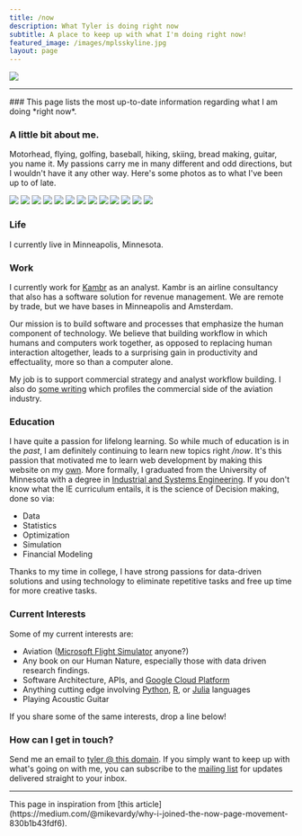 ```yaml
---
title: /now
description: What Tyler is doing right now
subtitle: A place to keep up with what I'm doing right now!
featured_image: /images/mplsskyline.jpg
layout: page
---
```

![](/images/mplsskyline.jpg)
<hr>
### This page lists the most up-to-date information regarding what I am doing *right now*.

### A little bit about me.
Motorhead, flying, golfing, baseball, hiking, skiing, bread making, guitar, you name it. My passions carry me in many different and odd directions,
but I wouldn't have it any other way. Here's some photos as to what I've been up to of late.

<div class="gallery" data-columns="3">
	<img src="/images/IMG_5469.JPG">
	<img src="/images/IMG_5470.JPG">
	<img src="/images/IMG_5471.JPG">
	<img src="/images/IMG_5472.JPG">
	<img src="/images/IMG_5473.JPG">
	<img src="/images/IMG_5474.JPG">
	<img src="/images/IMG_5475.JPG">
	<img src="/images/IMG_6023.JPG">
	<img src="/images/IMG_5477.JPG">
	<img src="/images/IMG_5478.JPG">
	<img src="/images/IMG_5480.JPG">
	<img src="/images/IMG_6009.JPG">
	<img src="/images/IMG_5482.JPG">
</div>

### Life

I currently live in Minneapolis, Minnesota.

### Work

I currently work for [Kambr](https://www.kambr.com/) as an analyst. Kambr is an airline consultancy that also has a software solution for revenue management. We are remote by trade, but we have bases in Minneapolis and Amsterdam.

Our mission is to build software and processes that emphasize the human component of technology. We believe that building workflow in which humans and computers work together, as opposed to replacing human interaction altogether, leads to a surprising gain in productivity and effectuality, more so than a computer alone.

My job is to support commercial strategy and analyst workflow building. I also do [some writing](https://www.kambr.media/category/prose-and-contrails) which profiles the commercial side of the aviation industry.

### Education

I have quite a passion for lifelong learning. So while much of education is in the *past*, I am definitely continuing to learn new topics right */now*. It's this passion that motivated me to learn web development by making this website on my [own](https://tylerrouze.com/blog/thewhy). More formally, I graduated from the University of Minnesota with a degree in [Industrial and Systems Engineering](https://cse.umn.edu/isye). If you don't know what the IE curriculum entails, it is the science of Decision making, done so via:

* Data
* Statistics
* Optimization
* Simulation
* Financial Modeling

Thanks to my time in college, I have strong passions for data-driven solutions and using technology to eliminate repetitive tasks and free up time for more creative tasks.

### Current Interests

Some of my current interests are:

* Aviation ([Microsoft Flight Simulator](https://www.flightsimulator.com/) anyone?)
* Any book on our Human Nature, especially those with data driven research findings.
* Software Architecture, APIs, and [Google Cloud Platform](https://cloud.google.com/)
* Anything cutting edge involving [Python](https://www.python.org/), [R](https://www.r-project.org/), or [Julia](https://julialang.org/) languages
* Playing Acoustic Guitar

If you share some of the same interests, drop a line below!

### How can I get in touch?

Send me an email to [tyler @ this domain](mailto:tyler@tylerrouze.com). If you simply want to keep up with what's going on with me, you can subscribe to the [mailing list](https://tylerrouze.com/subscribe) for updates delivered straight to your inbox.

<hr>
This page in inspiration from [this article](https://medium.com/@mikevardy/why-i-joined-the-now-page-movement-830b1b43fdf6).
